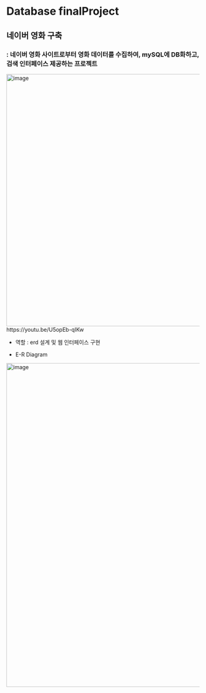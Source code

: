 # Database finalProject

## 네이버 영화 구축
### : 네이버 영화 사이트로부터 영화 데이터를 수집하여, mySQL에 DB화하고, 검색 인터페이스 제공하는 프로젝트

<img width="658" alt="image" src="https://user-images.githubusercontent.com/81572478/175073539-329f462b-43c6-4981-86fc-e26e9e6f4810.png">
https://youtu.be/U5opEb-qIKw

* 역할 : erd 설계 및 웹 인터페이스 구현 

* E-R Diagram
<img width="845" alt="image" src="https://user-images.githubusercontent.com/81572478/175074161-87c09c6e-6a12-4531-bad8-3833b1ed9bbb.png">

